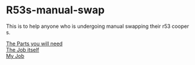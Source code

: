 # R53s-manual-swap
This is to help anyone who is undergoing manual swapping their r53 cooper s.

[The Parts you will need](Parts.md) <br>
[The Job itself](https://github.com/somehobo/R53s-manual-swap/blob/master/The%20Job.md) <br>
[My Job](https://github.com/somehobo/R53s-manual-swap/blob/master/My%20Job.md)
